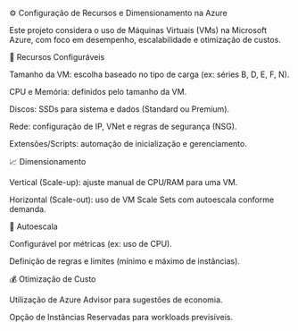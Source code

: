 ⚙️ Configuração de Recursos e Dimensionamento na Azure

Este projeto considera o uso de Máquinas Virtuais (VMs) na Microsoft Azure, com foco em desempenho, escalabilidade e otimização de custos.

🔧 Recursos Configuráveis

Tamanho da VM: escolha baseado no tipo de carga (ex: séries B, D, E, F, N).

CPU e Memória: definidos pelo tamanho da VM.

Discos: SSDs para sistema e dados (Standard ou Premium).

Rede: configuração de IP, VNet e regras de segurança (NSG).

Extensões/Scripts: automação de inicialização e gerenciamento.

📈 Dimensionamento

Vertical (Scale-up): ajuste manual de CPU/RAM para uma VM.

Horizontal (Scale-out): uso de VM Scale Sets com autoescala conforme demanda.

🔄 Autoescala

Configurável por métricas (ex: uso de CPU).

Definição de regras e limites (mínimo e máximo de instâncias).

💰 Otimização de Custo

Utilização de Azure Advisor para sugestões de economia.

Opção de Instâncias Reservadas para workloads previsíveis.
